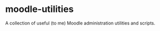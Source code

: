 moodle-utilities
================

A collection of useful (to me) Moodle administration utilities and scripts.
